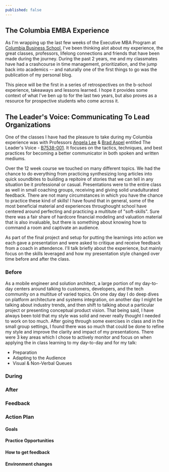 ```yaml
---
published: false
---
```


## The Columbia EMBA Experience

As I'm wrapping up the last few weeks of the Executive MBA Program at [Columbia Business School](http://gsb.columbia.edu/), I've been thinking alot about my experience, the great classes, professors, lifelong connections and friends that have been made during the journey. During the past 2 years, me and my classmates have had a crashcourse in time management, prioritization, and the jump back into academics -- and naturally one of the first things to go was the publication of my personal blog. 

This piece will be the first in a series of retrospectives on the b-school experience, takeaways and lessons learned. I hope it provides some context of what I've ben up to for the last two years, but also proves as a resource for prospective students who come across it.

## The Leader's Voice: Communicating To Lead Organizations

One of the classes I have had the pleasure to take during my Columbia experience was with Professors [Angela Lee](https://www.linkedin.com/in/angela37) & [Brad Aspel](https://www.linkedin.com/pub/brad-aspel/1/119/ab2) entitled The Leader's Voice - [B7538-001](https://www8.gsb.columbia.edu/courses/emba/2015/spring/b7538-001). It focuses on the tactics, techniques, and best practices for becoming a better communicator in both spoken and written mediums. 

Over the 12 week course we touched on many different topics. We had the chance to do everything from practicing synthesizing long articles into quick soundbites to building a repitoire of stories that we can tell in any situation be it professional or casual. Presentations were to the entire class as well in small coaching groups, receiving and giving solid unadulturated feedback. There are not many circumstances in which you have the chance to practice these kind of skills! I have found that in general, some of the most beneficial material and experiences throughought school have centered around perfecting and practicing a multitute of "soft-skills". Sure there was a fair share of hardcore financial modeling and valuation material that is also invaluable, but there is something about knowing how to command a room and captivate an audience.

As part of the final project and setup for putting the learnings into action we each gave a presentation and were asked to critique and receive feedback from a coach in attendence. I'll talk briefly about the experience, but mainly focus on the skills leveraged and how my presentation style changed over time before and after the class.

### Before
As a mobile engineer and solution architect, a large portion of my day-to-day centers around talking to customers, developers, and the tech community on a multitue of varied topics. On one day day I do deep dives on platform architecture and systems integration, on another day I might be talking about industry trends, and then shift to talking about a particular project or presenting conceptual product vision. That being said, I have always been told that my style was solid and never really thought I needed to work on too much. After going through some exercises in class and in the small group settings, I found there was so much that could be done to refine my style and improve the clarity and impact of my presentations. There were 3 key areas which I chose to actively monitor and focus on when applying the in class learning to my day-to-day and for my talk: 

- Preparation
- Adapting to the Audience
- Visual & Non-Verbal Queues

### During


### After

### Feedback

### Action Plan
#### Goals
#### Practice Opportunities
#### How to get feedback
#### Environment changes

